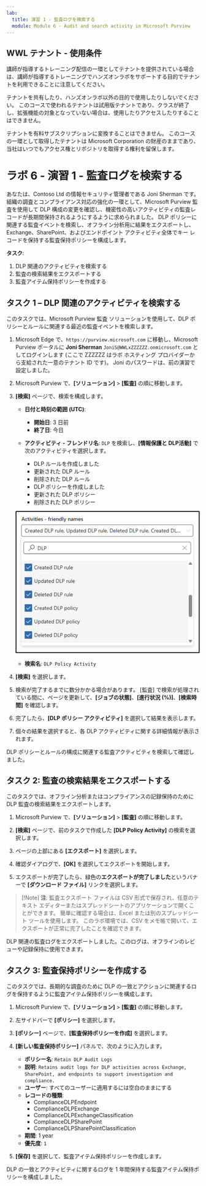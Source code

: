 ```yaml
---
lab:
  title: 演習 1 - 監査ログを検索する
  module: Module 6 - Audit and search activity in Microsoft Purview
---
```


## WWL テナント - 使用条件

講師が指導するトレーニング配信の一環としてテナントを提供されている場合は、講師が指導するトレーニングでハンズオンラボをサポートする目的でテナントを利用できることに注意してください。

テナントを共有したり、ハンズオンラボ以外の目的で使用したりしないでください。 このコースで使われるテナントは試用版テナントであり、クラスが終了し、拡張機能の対象となっていない場合は、使用したりアクセスしたりすることはできません。

テナントを有料サブスクリプションに変換することはできません。 このコースの一環として取得したテナントは Microsoft Corporation の財産のままであり、当社はいつでもアクセス権とリポジトリを取得する権利を留保します。

# ラボ 6 - 演習 1 - 監査ログを検索する

あなたは、Contoso Ltd の情報セキュリティ管理者である Joni Sherman です。組織の調査とコンプライアンス対応の強化の一環として、Microsoft Purview 監査を使用して DLP 構成の変更を確認し、機密性の高いアクティビティの監査レコードが長期間保持されるようにするように求められました。 DLP ポリシーに関連する監査イベントを検索し、オフライン分析用に結果をエクスポートし、Exchange、SharePoint、およびエンドポイント アクティビティ全体でキー レコードを保持する監査保持ポリシーを構成します。

**タスク**:

1. DLP 関連のアクティビティを検索する
1. 監査の検索結果をエクスポートする
1. 監査アイテム保持ポリシーを作成する

## タスク 1 – DLP 関連のアクティビティを検索する

このタスクでは、Microsoft Purview 監査 ソリューションを使用して、DLP ポリシーとルールに関連する最近の監査イベントを検索します。

1. Microsoft Edge で、`https://purview.microsoft.com` に移動し、Microsoft Purview ポータルに **Joni Sherman** `JoniS@WWLxZZZZZZ.onmicrosoft.com` としてログインします (ここで ZZZZZZ はラボ ホスティング プロバイダーから支給された一意のテナント ID です)。 Joni のパスワードは、前の演習で設定しました。

1. Microsoft Purview で、**[ソリューション]** > **[監査]** の順に移動します。

1. **[検索]** ページで、検索を構成します。

   - **日付と時刻の範囲 (UTC)**:

     - **開始日**: 3 日前
     - **終了日**: 今日

   - **アクティビティ - フレンドリ名**: `DLP` を検索し、**[情報保護と DLP活動]** で次のアクティビティを選択します。

     - DLP ルールを作成しました
     - 更新された DLP ルール
     - 削除された DLP ルール
     - DLP ポリシーを作成しました
     - 更新された DLP ポリシー
     - 削除された DLP ポリシー

   ![[監査] で選択する DLP アクティビティを示すスクリーンショット。](../Media/audit-dlp-search.png)

   - **検索名**: `DLP Policy Activity`

1. **[検索]** を選択します。

1. 検索が完了するまでに数分かかる場合があります。 [監査] で検索が処理されている間に、ページを更新して、**[ジョブの状態]**、**[進行状況 (%)]**、**[検索時間]** を確認します。

1. 完了したら、**[DLP ポリシー アクティビティ]** を選択して結果を表示します。

1. 個々の結果を選択すると、各 DLP アクティビティに関する詳細情報が表示されます。

DLP ポリシーとルールの構成に関連する監査アクティビティを検索して確認しました。

## タスク 2: 監査の検索結果をエクスポートする

このタスクでは、オフライン分析またはコンプライアンスの記録保持のために DLP 監査の検索結果をエクスポートします。

1. Microsoft Purview で、**[ソリューション]** > **[監査]** の順に移動します。

1. **[検索]** ページで、前のタスクで作成した **[DLP Policy Activity]** の検索を選択します。

1. ページの上部にある **[エクスポート]** を選択します。

1. 確認ダイアログで、**[OK]** を選択してエクスポートを開始します。

1. エクスポートが完了したら、緑色の**エクスポートが完了しました**というバナーで **[ダウンロード ファイル]** リンクを選択します。

 > [!Note] **注**: 監査エクスポート ファイルは CSV 形式で保存され、任意のテキスト エディターまたはスプレッドシートのアプリケーションで開くことができます。 簡単に確認する場合は、Excel または別のスプレッドシート ツールを使用します。 このラボ環境では、CSV をメモ帳で開いて、エクスポートが正常に完了したことを確認できます。

DLP 関連の監査ログをエクスポートしました。このログは、オフラインのレビューや記録保持に使用できます。

## タスク 3: 監査保持ポリシーを作成する

このタスクでは、長期的な調査のために DLP の一致とアクションに関連するログを保持するように監査アイテム保持ポリシーを構成します。

1. Microsoft Purview で、**[ソリューション]** > **[監査]** の順に移動します。

1. 左サイドバーで **[ポリシー]** を選択します。

1. **[ポリシー]** ページで、**[監査保持ポリシーを作成]** を選択します。

1. **[新しい監査保持ポリシー]** パネルで、次のように入力します。

   - **ポリシー名**: `Retain DLP Audit Logs`
   - **説明**: `Retains audit logs for DLP activities across Exchange, SharePoint, and endpoints to support investigation and compliance.`
   - **ユーザー**: すべてのユーザーに適用するには空白のままにする
   - **レコードの種類**:
      - ComplianceDLPEndpoint
      - ComplianceDLPExchange
      - ComplianceDLPExchangeClassification
      - ComplianceDLPSharePoint
      - ComplianceDLPSharePointClassification
   - **期間**: 1 year
   - **優先度**: `1`

1. **[保存]** を選択して、監査アイテム保持ポリシーを作成します。

DLP の一致とアクティビティに関するログを 1 年間保持する監査アイテム保持ポリシーを構成しました。
